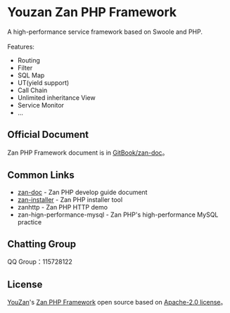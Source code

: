 # Youzan Zan PHP Framework
A high-performance service framework based on Swoole and PHP.
<br>
<br>
Features:
- Routing
- Filter
- SQL Map
- UT(yield support)
- Call Chain
- Unlimited inheritance View
- Service Monitor
- ...

## Official Document
Zan PHP Framework document is in [GitBook/zan-doc](https://agalwood.gitbooks.io/zan-doc/content/en/)。

## Common Links

- [zan-doc](https://github.com/youzan/zan-doc) - Zan PHP develop guide document
- [zan-installer](https://github.com/youzan/zan-installer) - Zan PHP installer tool
- zanhttp - Zan PHP HTTP demo
- zan-hign-performance-mysql - Zan PHP's high-performance MySQL practice

## Chatting Group

QQ Group：115728122


## License

[YouZan](https://youzan.com/)'s [Zan PHP Framework](https://github.com/youzan/zan) open source based on [Apache-2.0 license](https://opensource.org/licenses/Apache-2.0)。

